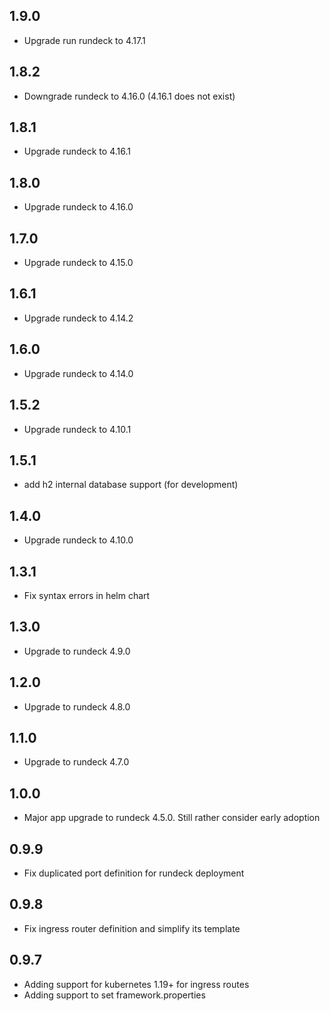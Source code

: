 ## 1.9.0
- Upgrade run rundeck to 4.17.1

## 1.8.2
- Downgrade rundeck to 4.16.0 (4.16.1 does not exist)

## 1.8.1
- Upgrade rundeck to 4.16.1

## 1.8.0
- Upgrade rundeck to 4.16.0

## 1.7.0
- Upgrade rundeck to 4.15.0

## 1.6.1
- Upgrade rundeck to 4.14.2

## 1.6.0
- Upgrade rundeck to 4.14.0

## 1.5.2
- Upgrade rundeck to 4.10.1

## 1.5.1
- add h2 internal database support (for development)

## 1.4.0
- Upgrade rundeck to 4.10.0

## 1.3.1
- Fix syntax errors in helm chart

## 1.3.0
- Upgrade to rundeck 4.9.0

## 1.2.0
- Upgrade to rundeck 4.8.0

## 1.1.0
- Upgrade to rundeck 4.7.0

## 1.0.0
- Major app upgrade to rundeck 4.5.0. Still rather consider early adoption

## 0.9.9
- Fix duplicated port definition for rundeck deployment

## 0.9.8

- Fix ingress router definition and simplify its template

## 0.9.7

- Adding support for kubernetes 1.19+ for ingress routes
- Adding support to set framework.properties

